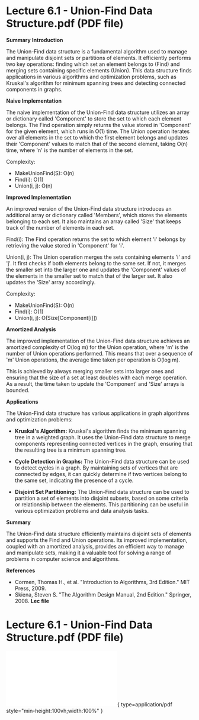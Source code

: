 # Lecture 6.1 - Union-Find Data Structure.pdf (PDF file)
**Summary**
**Introduction**

The Union-Find data structure is a fundamental algorithm used to manage and manipulate disjoint sets or partitions of elements. It efficiently performs two key operations: finding which set an element belongs to (Find) and merging sets containing specific elements (Union). This data structure finds applications in various algorithms and optimization problems, such as Kruskal's algorithm for minimum spanning trees and detecting connected components in graphs.

**Naive Implementation**

The naive implementation of the Union-Find data structure utilizes an array or dictionary called 'Component' to store the set to which each element belongs. The Find operation simply returns the value stored in 'Component' for the given element, which runs in O(1) time. The Union operation iterates over all elements in the set to which the first element belongs and updates their 'Component' values to match that of the second element, taking O(n) time, where 'n' is the number of elements in the set.

Complexity:

- MakeUnionFind(S): O(n)
- Find(i): O(1)
- Union(i, j): O(n)

**Improved Implementation**

An improved version of the Union-Find data structure introduces an additional array or dictionary called 'Members', which stores the elements belonging to each set. It also maintains an array called 'Size' that keeps track of the number of elements in each set.

Find(i): The Find operation returns the set to which element 'i' belongs by retrieving the value stored in 'Component' for 'i'.

Union(i, j): The Union operation merges the sets containing elements 'i' and 'j'. It first checks if both elements belong to the same set. If not, it merges the smaller set into the larger one and updates the 'Component' values of the elements in the smaller set to match that of the larger set. It also updates the 'Size' array accordingly.

Complexity:

- MakeUnionFind(S): O(n)
- Find(i): O(1)
- Union(i, j): O(Size[Component[i]])

**Amortized Analysis**

The improved implementation of the Union-Find data structure achieves an amortized complexity of O(log m) for the Union operation, where 'm' is the number of Union operations performed. This means that over a sequence of 'm' Union operations, the average time taken per operation is O(log m).

This is achieved by always merging smaller sets into larger ones and ensuring that the size of a set at least doubles with each merge operation. As a result, the time taken to update the 'Component' and 'Size' arrays is bounded.

**Applications**

The Union-Find data structure has various applications in graph algorithms and optimization problems:

- **Kruskal's Algorithm:** Kruskal's algorithm finds the minimum spanning tree in a weighted graph. It uses the Union-Find data structure to merge components representing connected vertices in the graph, ensuring that the resulting tree is a minimum spanning tree.

- **Cycle Detection in Graphs:** The Union-Find data structure can be used to detect cycles in a graph. By maintaining sets of vertices that are connected by edges, it can quickly determine if two vertices belong to the same set, indicating the presence of a cycle.

- **Disjoint Set Partitioning:** The Union-Find data structure can be used to partition a set of elements into disjoint subsets, based on some criteria or relationship between the elements. This partitioning can be useful in various optimization problems and data analysis tasks.

**Summary**

The Union-Find data structure efficiently maintains disjoint sets of elements and supports the Find and Union operations. Its improved implementation, coupled with an amortized analysis, provides an efficient way to manage and manipulate sets, making it a valuable tool for solving a range of problems in computer science and algorithms.

**References**

- Cormen, Thomas H., et al. "Introduction to Algorithms, 3rd Edition." MIT Press, 2009.
- Skiena, Steven S. "The Algorithm Design Manual, 2nd Edition." Springer, 2008.
**Lec file**
# Lecture 6.1 - Union-Find Data Structure.pdf (PDF file)
![Alt text](<./Lecture 6.1 - Union-Find Data Structure.pdf>){ type=application/pdf style="min-height:100vh;width:100%" }